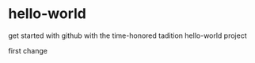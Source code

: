 # hello-world
get started with github with the time-honored tadition hello-world project

first change
